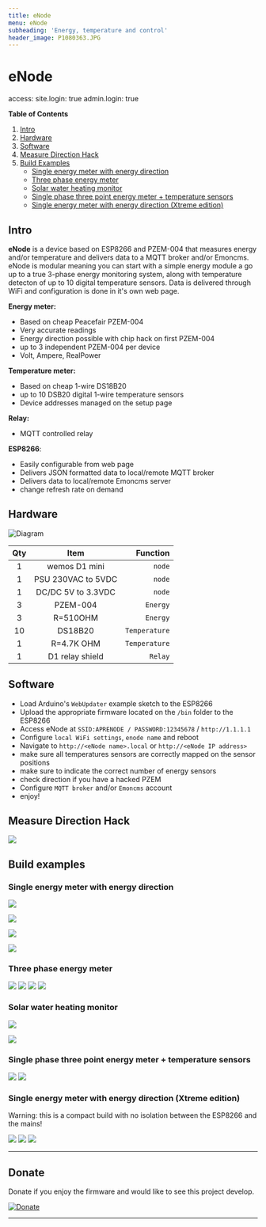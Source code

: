 ```yaml
---
title: eNode
menu: eNode
subheading: 'Energy, temperature and control'
header_image: P1080363.JPG
---
```


# eNode

access:
  site.login: true
  admin.login: true



**Table of Contents**   
1. [Intro](#id1)
2. [Hardware](#id2)
3. [Software](#id3)
4. [Measure Direction Hack](#id4)
5. [Build Examples](#id5)
   - [Single energy meter with energy direction](#id6)
   - [Three phase energy meter](#id7)
   - [Solar water heating monitor](#id8)
   - [Single phase three point energy meter + temperature sensors](#id9)
   - [Single energy meter with energy direction (Xtreme edition)](#id10)



## Intro <a name="id1"></a>


**eNode** is a device based on ESP8266 and PZEM-004 that measures energy and/or temperature and delivers data to a MQTT broker and/or Emoncms. eNode is modular meaning you can start with a simple energy module a go up to a true 3-phase energy monitoring system, along with temperature detecton of up to 10 digital temperature sensors. Data is delivered through WiFi and configuration is done in it's own web page.


**Energy meter:**
  - Based on cheap Peacefair PZEM-004
  - Very accurate readings 
  - Energy direction possible with chip hack on first PZEM-004
  - up to 3 independent PZEM-004 per device
  - Volt, Ampere, RealPower

**Temperature meter:**
  - Based on cheap 1-wire DS18B20
  - up to 10 DSB20 digital 1-wire temperature sensors
  - Device addresses managed on the setup page

**Relay:**
  - MQTT controlled relay

**ESP8266**:
  - Easily configurable from web page
  - Delivers JSON formatted data to local/remote MQTT broker
  - Delivers data to local/remote Emoncms server
  - change refresh rate on demand





## Hardware <a name="id2"></a>
![Diagram](eNode.png?cropResize=600,600)



Qty | Item | Function
:---: | :---: | ---:
1 | wemos D1 mini | `node`
1 | PSU 230VAC to 5VDC | `node`
1 | DC/DC 5V to 3.3VDC | `node`
3 | PZEM-004 | `Energy`
3 | R=510OHM | `Energy`
10 | DS18B20 | `Temperature`
1 |  R=4.7K OHM | `Temperature`
1| D1 relay shield|` Relay`


## Software <a name="id3"></a>

- Load Arduino's `WebUpdater` example sketch to the ESP8266
- Upload the appropriate firmware located on the `/bin` folder to the ESP8266
- Access eNode at `SSID:APRENODE / PASSWORD:12345678` / `http://1.1.1.1`
- Configure `local WiFi settings`, `enode name` and reboot
- Navigate to `http://<eNode name>.local` or `http://<eNode IP address>`
- make sure all temperatures sensors are correctly mapped on the sensor positions
- make sure to indicate the correct number of energy sensors
- check direction if you have a hacked PZEM
- Configure `MQTT broker` and/or `Emoncms` account
- enjoy!


## Measure Direction Hack <a name="id4"></a>
![](Screenshot_20170503_191507.png?cropResize=600,600)


## Build examples <a name="id5"></a>

### Single energy meter with energy direction <a name="id6"></a>

![](IMG_0120.JPG?cropResize=600,600)

![](IMG_20170625_110333_HDR.jpg?cropResize=600,600)

![](IMG_20170623_151705.jpg?cropResize=600,600)

![](emoncms_direction.jpg?cropResize=600,600)


### Three phase energy meter <a name="id7"></a>

![](22-29-22-file.jpg?cropResize=600,600)
![](IMG-20170624-WA0014.jpg?cropResize=600,600)
![](IMG-20170624-WA0030.jpg?cropResize=600,600)
![](IMG-20170624-WA0015.jpg?cropResize=600,600)






### Solar water heating monitor <a name="id8"></a>

![](IMG_4376.JPG?cropResize=600,600)

![](2017-06-23_120552.jpg?cropResize=600,600)



### Single phase three point energy meter + temperature sensors <a name="id9"></a>
![](IMG_4364.JPG?cropResize=600,600)
![](IMG-20170623-WA0009.jpg?cropResize=600,600)




### Single energy meter with energy direction (Xtreme edition) <a name="id10"></a>

Warning: this is a compact build with no isolation between the ESP8266 and the mains!

![](IMG-20170218-WA0007.jpg?cropResize=600,600)
![](IMG-20170218-WA0006.jpg?cropResize=600,600)
![](IMG-20170218-WA0005.jpg?cropResize=600,600)

___

## Donate

Donate if you enjoy the firmware and would like to see this project develop.

[![Donate](https://img.shields.io/badge/Donate-PayPal-green.svg)](https://www.paypal.me/APREBELO)

___